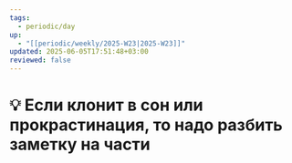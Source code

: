 ```yaml
---
tags:
  - periodic/day
up:
  - "[[periodic/weekly/2025-W23|2025-W23]]"
updated: 2025-06-05T17:51:48+03:00
reviewed: false
---
```


# 💡 Если клонит в сон или прокрастинация, то надо разбить заметку на части
